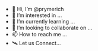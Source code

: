 - 👋 Hi, I’m @prymerich
- 👀 I’m interested in ...
- 🌱 I’m currently learning ...
- 💞️ I’m looking to collaborate on ...
- 📫 How to reach me ...
- 🛰️ Let us Connect...


<!---
prymerich/prymerich is a ✨ special ✨ repository because its `README.md` (this file) appears on your GitHub profile.
You can click the Preview link to take a look at your changes.
--->
